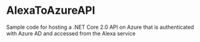 # AlexaToAzureAPI
Sample code for hosting a .NET Core 2.0 API on Azure that is authenticated with Azure AD and accessed from the Alexa service
